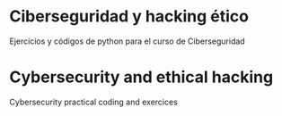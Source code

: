 # Ciberseguridad y hacking ético
Ejercicios y códigos de python para el curso de Ciberseguridad

# Cybersecurity and ethical hacking
Cybersecurity practical coding and exercices